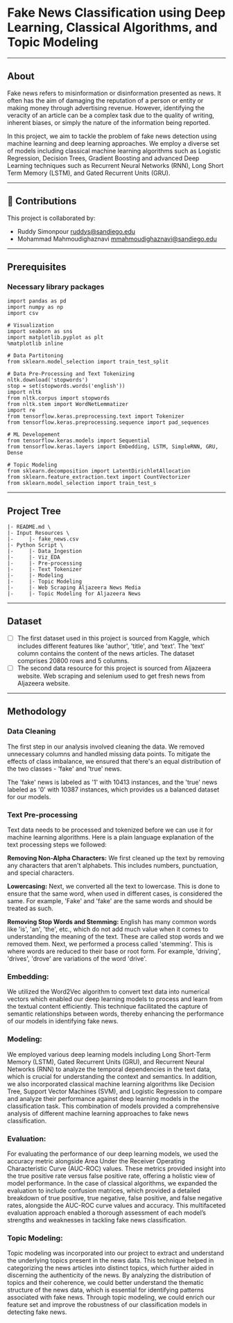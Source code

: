 # Fake News Classification using Deep Learning, Classical Algorithms, and Topic Modeling

--- 

## About <a name = "about"></a>

Fake news refers to misinformation or disinformation presented as news. It often has the aim of damaging the reputation of a person or entity or making money through advertising revenue. However, identifying the veracity of an article can be a complex task due to the quality of writing, inherent biases, or simply the nature of the information being reported.

In this project, we aim to tackle the problem of fake news detection using machine learning and deep learning approaches. We employ a diverse set of models including classical machine learning algorithms such as Logistic Regression, Decision Trees, Gradient Boosting and advanced Deep Learning techniques such as Recurrent Neural Networks (RNN), Long Short Term Memory (LSTM), and Gated Recurrent Units (GRU).

---

## 🎈 Contributions

This project is collaborated by:
* Ruddy Simonpour <ruddys@sandiego.edu>
* Mohammad Mahmoudighaznavi <mmahmoudighaznavi@sandiego.edu>

---

## Prerequisites

### Necessary library packages 
```
import pandas as pd
import numpy as np
import csv

# Visualization
import seaborn as sns
import matplotlib.pyplot as plt
%matplotlib inline

# Data Partitoning
from sklearn.model_selection import train_test_split

# Data Pre-Processing and Text Tokenizing
nltk.download('stopwords')
stop = set(stopwords.words('english'))
import nltk
from nltk.corpus import stopwords
from nltk.stem import WordNetLemmatizer
import re
from tensorflow.keras.preprocessing.text import Tokenizer
from tensorflow.keras.preprocessing.sequence import pad_sequences

# ML Developement
from tensorflow.keras.models import Sequential
from tensorflow.keras.layers import Embedding, LSTM, SimpleRNN, GRU, Dense

# Topic Modeling
from sklearn.decomposition import LatentDirichletAllocation
from sklearn.feature_extraction.text import CountVectorizer
from sklearn.model_selection import train_test_s

```

---

## Project Tree
```
|- README.md \  
|- Input Resources \   
|-     |- fake_news.csv
|- Python Script \
|-     |- Data_Ingestion 
|-     |- Viz_EDA
|-     |- Pre-processing
|-     |- Text Tokenizer
|-     |- Modeling
|-     |- Topic Modeling
|-     |- Web Scraping Aljazeera News Media 
|-     |- Topic Modeling for Aljazeera News       
```
---

## Dataset

- [ ] The first dataset used in this project is sourced from Kaggle, which includes different features like 'author', 'title', and 'text'. The 'text' column contains the content of the news articles. The dataset comprises 20800 rows and 5 columns.
- [ ] The second data resource for this project is sourced from Aljazeera website. Web scraping and selenium used to get fresh news from Aljazeera website. 

---

## Methodology

### Data Cleaning

The first step in our analysis involved cleaning the data. We removed unnecessary columns and handled missing data points. To mitigate the effects of class imbalance, we ensured that there's an equal distribution of the two classes - 'fake' and 'true' news.

The 'fake' news is labeled as '1' with 10413 instances, and the 'true' news labeled as '0' with 10387 instances, which provides us a balanced dataset for our models.

### Text Pre-processing
Text data needs to be processed and tokenized before we can use it for machine learning algorithms. Here is a plain language explanation of the text processing steps we followed:

**Removing Non-Alpha Characters:** We first cleaned up the text by removing any characters that aren't alphabets. This includes numbers, punctuation, and special characters.

**Lowercasing:** Next, we converted all the text to lowercase. This is done to ensure that the same word, when used in different cases, is considered the same. For example, 'Fake' and 'fake' are the same words and should be treated as such.

**Removing Stop Words and Stemming:** English has many common words like 'is', 'an', 'the', etc., which do not add much value when it comes to understanding the meaning of the text. These are called stop words and we removed them. Next, we performed a process called 'stemming'. This is where words are reduced to their base or root form. For example, 'driving', 'drives', 'drove' are variations of the word 'drive'.

### Embedding:
We utilized the Word2Vec algorithm to convert text data into numerical vectors which enabled our deep learning models to process and learn from the textual content efficiently. This technique facilitated the capture of semantic relationships between words, thereby enhancing the performance of our models in identifying fake news.

### Modeling: 
We employed various deep learning models including Long Short-Term Memory (LSTM), Gated Recurrent Units (GRU), and Recurrent Neural Networks (RNN) to analyze the temporal dependencies in the text data, which is crucial for understanding the context and semantics. In addition, we also incorporated classical machine learning algorithms like Decision Tree, Support Vector Machines (SVM), and Logistic Regression to compare and analyze their performance against deep learning models in the classification task. This combination of models provided a comprehensive analysis of different machine learning approaches to fake news classification.

### Evaluation:
For evaluating the performance of our deep learning models, we used the accuracy metric alongside Area Under the Receiver Operating Characteristic Curve (AUC-ROC) values. These metrics provided insight into the true positive rate versus false positive rate, offering a holistic view of model performance. In the case of classical algorithms, we expanded the evaluation to include confusion matrices, which provided a detailed breakdown of true positive, true negative, false positive, and false negative rates, alongside the AUC-ROC curve values and accuracy. This multifaceted evaluation approach enabled a thorough assessment of each model’s strengths and weaknesses in tackling fake news classification.

### Topic Modeling: 
Topic modeling was incorporated into our project to extract and understand the underlying topics present in the news data. This technique helped in categorizing the news articles into distinct topics, which further aided in discerning the authenticity of the news. By analyzing the distribution of topics and their coherence, we could better understand the thematic structure of the news data, which is essential for identifying patterns associated with fake news. Through topic modeling, we could enrich our feature set and improve the robustness of our classification models in detecting fake news.



